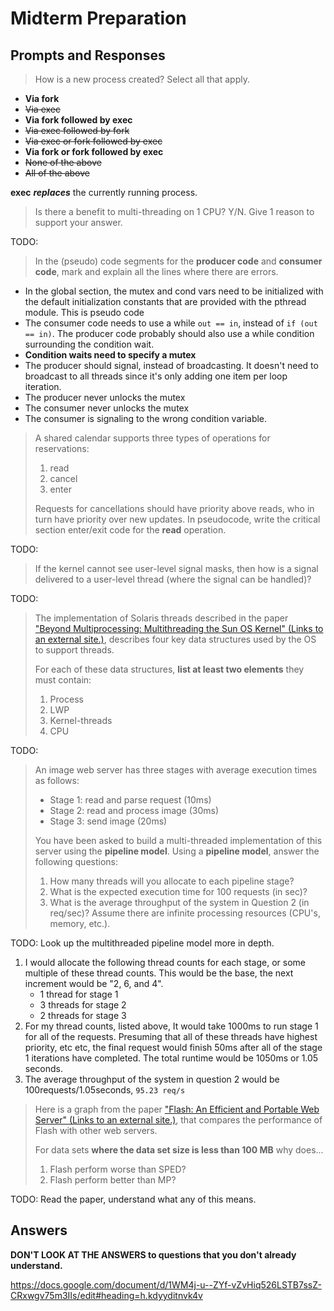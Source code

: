 # Midterm Preparation
## Prompts and Responses
> How is a new process created? Select all that apply.

- **Via fork**
- ~~Via exec~~
- **Via fork followed by exec**
- ~~Via exec followed by fork~~
- ~~Via exec or fork followed by exec~~
- **Via fork or fork followed by exec**
- ~~None of the above~~
- ~~All of the above~~

**exec** **_replaces_** the currently running process.

> Is there a benefit to multi-threading on 1 CPU? Y/N. Give 1 reason to support your answer.

TODO:

>In the (pseudo) code segments for the **producer code** and **consumer code**, mark and explain all the lines where there are errors.

- In the global section, the mutex and cond vars need to be initialized with the default initialization constants that are provided with the pthread module. This is pseudo code
- The consumer code needs to use a while `out == in`, instead of `if (out == in)`. The producer code probably should also use a while condition surrounding the condition wait.
- **Condition waits need to specify a mutex**
- The producer should signal, instead of broadcasting. It doesn't need to broadcast to all threads since it's only adding one item per loop iteration.
- The producer never unlocks the mutex
- The consumer never unlocks the mutex
- The consumer is signaling to the wrong condition variable.

> A shared calendar supports three types of operations for reservations:
> 1. read
> 2. cancel
> 3. enter
> 
> Requests for cancellations should have priority above reads, who in turn have priority over new updates.
> In pseudocode, write the critical section enter/exit code for the **read** operation.

TODO:

> If the kernel cannot see user-level signal masks, then how is a signal delivered to a user-level thread (where the signal can be handled)?

TODO:

> The implementation of Solaris threads described in the paper ["Beyond Multiprocessing: Multithreading the Sun OS Kernel" (Links to an external site.)](https://s3.amazonaws.com/content.udacity-data.com/courses/ud923/references/ud923-eykholt-paper.pdf), describes four key data structures used by the OS to support threads.
> 
> For each of these data structures, **list at least two elements** they must contain:
> 
> 1. Process
> 2. LWP
> 3. Kernel-threads
> 4. CPU

TODO: 

> An image web server has three stages with average execution times as follows:
>
> - Stage 1: read and parse request (10ms)
> - Stage 2: read and process image (30ms)
> - Stage 3: send image (20ms)
> 
> You have been asked to build a multi-threaded implementation of this server using the **pipeline model**. Using a **pipeline model**, answer the following questions:
> 
> 1.  How many threads will you allocate to each pipeline stage?
> 2.  What is the expected execution time for 100 requests (in sec)?
> 3.  What is the average throughput of the system in Question 2 (in req/sec)? Assume there are infinite processing resources (CPU's, memory, etc.).

TODO: Look up the multithreaded pipeline model more in depth.

1. I would allocate the following thread counts for each stage, or some multiple of these thread counts. This would be the base, the next increment would be "2, 6, and 4".
	- 1 thread for stage 1
	- 3 threads for stage 2
	- 2 threads for stage 3
2. For my thread counts, listed above, It would take 1000ms to run stage 1 for all of the requests. Presuming that all of these threads have highest priority, etc etc, the final request would finish 50ms after all of the stage 1 iterations have completed. The total runtime would be 1050ms or 1.05 seconds.
3. The average throughput of the system in question 2 would be 100requests/1.05seconds, `95.23 req/s`

> Here is a graph from the paper ["Flash: An Efficient and Portable Web Server" (Links to an external site.)](https://s3.amazonaws.com/content.udacity-data.com/courses/ud923/references/ud923-pai-paper.pdf), that compares the performance of Flash with other web servers.
> 
> For data sets **where the data set size is less than 100 MB** why does...
> 
> 1. Flash perform worse than SPED?
> 2. Flash perform better than MP?

TODO: Read the paper, understand what any of this means.

## Answers
**DON'T LOOK AT THE ANSWERS to questions that you don't already understand.**

https://docs.google.com/document/d/1WM4j-u--ZYf-vZvHiq526LSTB7ssZ-CRxwgv75m3IIs/edit#heading=h.kdyyditnvk4v